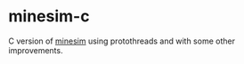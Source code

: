 # minesim-c
C version of [minesim](https://github.com/LarryRuane/minesim) using protothreads and with some other improvements.
